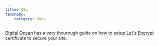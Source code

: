 ```yaml
---
title: SSL
taxonomy:
    category: docs
---
```

[Digital Ocean](https://www.digitalocean.com/community/tutorials/how-to-secure-nginx-with-let-s-encrypt-on-ubuntu-16-04) has a very thourough guide on how to setup [Let's Encrypt](https://letsencrypt.org/) certificate to secure your site. 